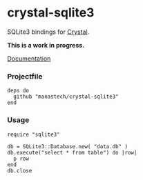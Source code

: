 # crystal-sqlite3

SQLite3 bindings for [Crystal](http://crystal-lang.org/).

**This is a work in progress.**

[Documentation](http://manastech.github.io/crystal-sqlite3/)

### Projectfile

```crystal
deps do
  github "manastech/crystal-sqlite3"
end
```

### Usage

```crystal
require "sqlite3"

db = SQLite3::Database.new( "data.db" )
db.execute("select * from table") do |row|
  p row
end
db.close
```
